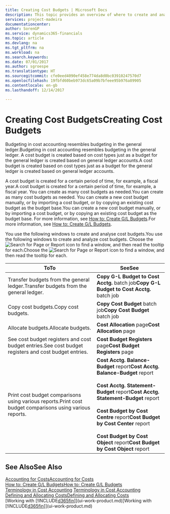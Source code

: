 ```yaml
---
title: Creating Cost Budgets | Microsoft Docs
description: This topic provides an overview of where to create and analyse cost budgets.
services: project-madeira
documentationcenter: 
author: SorenGP
ms.service: dynamics365-financials
ms.topic: article
ms.devlang: na
ms.tgt_pltfrm: na
ms.workload: na
ms.search.keywords: 
ms.date: 07/01/2017
ms.author: sgroespe
ms.translationtype: HT
ms.sourcegitcommit: cfe0eed4090ef458e774da8d0bc03910247570d7
ms.openlocfilehash: 19fbfd60beb973dc65a09b7bfeee95b976a89905
ms.contentlocale: en-gb
ms.lasthandoff: 12/14/2017

---
```

# <a name="creating-cost-budgets"></a><span data-ttu-id="2bf32-103">Creating Cost Budgets</span><span class="sxs-lookup"><span data-stu-id="2bf32-103">Creating Cost Budgets</span></span>
<span data-ttu-id="2bf32-104">Budgeting in cost accounting resembles budgeting in the general ledger.</span><span class="sxs-lookup"><span data-stu-id="2bf32-104">Budgeting in cost accounting resembles budgeting in the general ledger.</span></span> <span data-ttu-id="2bf32-105">A cost budget is created based on cost types just as a budget for the general ledger is created based on general ledger accounts.</span><span class="sxs-lookup"><span data-stu-id="2bf32-105">A cost budget is created based on cost types just as a budget for the general ledger is created based on general ledger accounts.</span></span>  

<span data-ttu-id="2bf32-106">A cost budget is created for a certain period of time, for example, a fiscal year.</span><span class="sxs-lookup"><span data-stu-id="2bf32-106">A cost budget is created for a certain period of time, for example, a fiscal year.</span></span> <span data-ttu-id="2bf32-107">You can create as many cost budgets as needed.</span><span class="sxs-lookup"><span data-stu-id="2bf32-107">You can create as many cost budgets as needed.</span></span> <span data-ttu-id="2bf32-108">You can create a new cost budget manually, or by importing a cost budget, or by copying an existing cost budget as the budget base.</span><span class="sxs-lookup"><span data-stu-id="2bf32-108">You can create a new cost budget manually, or by importing a cost budget, or by copying an existing cost budget as the budget base.</span></span> <span data-ttu-id="2bf32-109">For more information, see [How to: Create G/L Budgets](finance-how-create-budgets.md).</span><span class="sxs-lookup"><span data-stu-id="2bf32-109">For more information, see [How to: Create G/L Budgets](finance-how-create-budgets.md).</span></span>

<span data-ttu-id="2bf32-110">You use the following windows to create and analyse cost budgets.</span><span class="sxs-lookup"><span data-stu-id="2bf32-110">You use the following windows to create and analyze cost budgets.</span></span> <span data-ttu-id="2bf32-111">Choose the ![Search for Page or Report](media/ui-search/search_small.png "Search for Page or Report icon") icon to find a window, and then read the tooltip for each.</span><span class="sxs-lookup"><span data-stu-id="2bf32-111">Choose the ![Search for Page or Report](media/ui-search/search_small.png "Search for Page or Report icon") icon to find a window, and then read the tooltip for each.</span></span>

|<span data-ttu-id="2bf32-112">To</span><span class="sxs-lookup"><span data-stu-id="2bf32-112">To</span></span>|<span data-ttu-id="2bf32-113">See</span><span class="sxs-lookup"><span data-stu-id="2bf32-113">See</span></span>|  
|--------|---------|  
|<span data-ttu-id="2bf32-114">Transfer budgets from the general ledger.</span><span class="sxs-lookup"><span data-stu-id="2bf32-114">Transfer budgets from the general ledger.</span></span>|<span data-ttu-id="2bf32-115">**Copy G-L Budget to Cost Acctg.** batch job</span><span class="sxs-lookup"><span data-stu-id="2bf32-115">**Copy G-L Budget to Cost Acctg.** batch job</span></span>|  
|<span data-ttu-id="2bf32-116">Copy cost budgets.</span><span class="sxs-lookup"><span data-stu-id="2bf32-116">Copy cost budgets.</span></span>|<span data-ttu-id="2bf32-117">**Copy Cost Budget** batch job</span><span class="sxs-lookup"><span data-stu-id="2bf32-117">**Copy Cost Budget** batch job</span></span>|  
|<span data-ttu-id="2bf32-118">Allocate budgets.</span><span class="sxs-lookup"><span data-stu-id="2bf32-118">Allocate budgets.</span></span>|<span data-ttu-id="2bf32-119">**Cost Allocation** page</span><span class="sxs-lookup"><span data-stu-id="2bf32-119">**Cost Allocation** page</span></span>|  
|<span data-ttu-id="2bf32-120">See cost budget registers and cost budget entries.</span><span class="sxs-lookup"><span data-stu-id="2bf32-120">See cost budget registers and cost budget entries.</span></span>|<span data-ttu-id="2bf32-121">**Cost Budget Registers** page</span><span class="sxs-lookup"><span data-stu-id="2bf32-121">**Cost Budget Registers** page</span></span>|  
|<span data-ttu-id="2bf32-122">Print cost budget comparisons using various reports.</span><span class="sxs-lookup"><span data-stu-id="2bf32-122">Print cost budget comparisons using various reports.</span></span>|<span data-ttu-id="2bf32-123">**Cost Acctg. Balance-Budget** report</span><span class="sxs-lookup"><span data-stu-id="2bf32-123">**Cost Acctg. Balance-Budget** report</span></span><br /><br /> <span data-ttu-id="2bf32-124">**Cost Acctg. Statement-Budget** report</span><span class="sxs-lookup"><span data-stu-id="2bf32-124">**Cost Acctg. Statement-Budget** report</span></span><br /><br /> <span data-ttu-id="2bf32-125">**Cost Budget by Cost Centre** report</span><span class="sxs-lookup"><span data-stu-id="2bf32-125">**Cost Budget by Cost Center** report</span></span><br /><br /> <span data-ttu-id="2bf32-126">**Cost Budget by Cost Object** report</span><span class="sxs-lookup"><span data-stu-id="2bf32-126">**Cost Budget by Cost Object** report</span></span>|  

## <a name="see-also"></a><span data-ttu-id="2bf32-127">See Also</span><span class="sxs-lookup"><span data-stu-id="2bf32-127">See Also</span></span>  
[<span data-ttu-id="2bf32-128">Accounting for Costs</span><span class="sxs-lookup"><span data-stu-id="2bf32-128">Accounting for Costs</span></span>](finance-manage-cost-accounting.md)  
[<span data-ttu-id="2bf32-129">How to: Create G/L Budgets</span><span class="sxs-lookup"><span data-stu-id="2bf32-129">How to: Create G/L Budgets</span></span>](finance-how-create-budgets.md)  
<span data-ttu-id="2bf32-130">[Terminology in Cost Accounting](finance-terminology-in-cost-accounting.md) </span><span class="sxs-lookup"><span data-stu-id="2bf32-130">[Terminology in Cost Accounting](finance-terminology-in-cost-accounting.md) </span></span>  
[<span data-ttu-id="2bf32-131">Defining and Allocating Costs</span><span class="sxs-lookup"><span data-stu-id="2bf32-131">Defining and Allocating Costs</span></span>](finance-define-and-allocate-costs.md)  
<span data-ttu-id="2bf32-132">[Working with [!INCLUDE[d365fin](includes/d365fin_md.md)]](ui-work-product.md)</span><span class="sxs-lookup"><span data-stu-id="2bf32-132">[Working with [!INCLUDE[d365fin](includes/d365fin_md.md)]](ui-work-product.md)</span></span>

